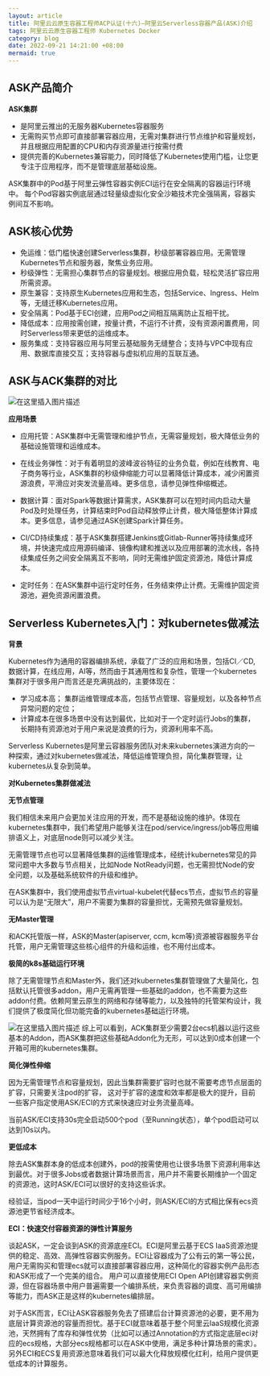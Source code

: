 ```yaml
---
layout: article
title: 阿里云云原生容器工程师ACP认证(十六)—阿里云Serverless容器产品(ASK)介绍
tags: 阿里云云原生容器工程师 Kubernetes Docker
category: blog
date: 2022-09-21 14:21:00 +08:00
mermaid: true
---
```

## ASK产品简介
**ASK集群**
- 是阿里云推出的无服务器Kubernetes容器服务
- 无需购买节点即可直接部署容器应用，无需对集群进行节点维护和容量规划，并且根据应用配置的CPU和内存资源量进行按需付费
- 提供完善的Kubernetes兼容能力，同时降低了Kubernetes使用门槛，让您更专注于应用程序，而不是管理底层基础设施。

ASK集群中的Pod基于阿里云弹性容器实例ECI运行在安全隔离的容器运行环境中。 每个Pod容器实例底层通过轻量级虚拟化安全沙箱技术完全强隔离，容器实例间互不影响。

## ASK核心优势

- 免运维：低门槛快速创建Serverless集群，秒级部署容器应用。无需管理Kubernetes节点和服务器，聚焦业务应用。
- 秒级弹性：无需担心集群节点的容量规划。根据应用负载，轻松灵活扩容应用所需资源。
- 原生兼容：支持原生Kubernetes应用和生态，包括Service、Ingress、Helm等，无缝迁移Kubernetes应用。
- 安全隔离：Pod基于ECI创建，应用Pod之间相互隔离防止互相干扰。
- 降低成本：应用按需创建，按量计费，不运行不计费，没有资源闲置费用，同时Serverless带来更低的运维成本。
- 服务集成：支持容器应用与阿里云基础服务无缝整合；支持与VPC中现有应用、数据库直接交互；支持容器与虚拟机应用的互联互通。

## ASK与ACK集群的对比

![在这里插入图片描述](https://img-blog.csdnimg.cn/1822a542506c494b80b5bae81c38a171.png)


**应用场景**
- 应用托管：ASK集群中无需管理和维护节点，无需容量规划，极大降低业务的基础设施管理和运维成本。

- 在线业务弹性：对于有着明显的波峰波谷特征的业务负载，例如在线教育、电子商务等行业，ASK集群的秒级伸缩能力可以显著降低计算成本，减少闲置资源浪费，平滑应对突发流量高峰。更多信息，请参见弹性伸缩概述。

- 数据计算：面对Spark等数据计算需求，ASK集群可以在短时间内启动大量Pod及时处理任务，计算结束时Pod自动释放停止计费，极大降低整体计算成本。更多信息，请参见通过ASK创建Spark计算任务。

- CI/CD持续集成：基于ASK集群搭建Jenkins或Gitlab-Runner等持续集成环境，并快速完成应用源码编译、镜像构建和推送以及应用部署的流水线，各持续集成任务之间安全隔离互不影响，同时无需维护固定资源池，降低计算成本。
- 定时任务：在ASK集群中运行定时任务，任务结束停止计费。无需维护固定资源池，避免资源闲置浪费。

## Serverless Kubernetes入门：对kubernetes做减法
**背景**

Kubernetes作为通用的容器编排系统，承载了广泛的应用和场景，包括CI／CD,数据计算，在线应用，AI等，然而由于其通用性和复杂性，管理一个kubernetes集群对于很多用户而言还是充满挑战的，主要体现在：

- 学习成本高；
集群运维管理成本高，包括节点管理、容量规划，以及各种节点异常问题的定位；
- 计算成本在很多场景中没有达到最优，比如对于一个定时运行Jobs的集群，长期持有资源池对于用户来说是浪费的行为，资源利用率不高。

Serverless Kubernetes是阿里云容器服务团队对未来kubernetes演进方向的一种探索，通过对kubernetes做减法，降低运维管理负担，简化集群管理，让kubernetes从复杂到简单。

**对Kubernetes集群做减法**

**无节点管理**

我们相信未来用户会更加关注应用的开发，而不是基础设施的维护。体现在kubernetes集群中，我们希望用户能够关注在pod/service/ingress/job等应用编排语义上，对底层node则可以减少关注。

无需管理节点也可以显著降低集群的运维管理成本，经统计kubernetes常见的异常问题中大多数与节点相关，比如Node NotReady问题，也无需担忧Node的安全问题，以及基础系统软件的升级和维护。

在ASK集群中，我们使用虚拟节点virtual-kubelet代替ecs节点，虚拟节点的容量可以认为是“无限大”，用户不需要为集群的容量担忧，无需预先做容量规划。

**无Master管理**

和ACK托管版一样，ASK的Master(apiserver, ccm, kcm等)资源被容器服务平台托管，用户无需管理这些核心组件的升级和运维，也不用付出成本。

**极简的k8s基础运行环境**

除了无需管理节点和Master外，我们还对kubernetes集群管理做了大量简化，包括默认托管很多addon，用户无需再管理一些基础的addon，也不需要为这些addon付费。依赖阿里云原生的网络和存储等能力，以及独特的托管架构设计，我们提供了极度简化但功能完备的kubernetes基础运行环境。

![在这里插入图片描述](https://img-blog.csdnimg.cn/7e3bfc537f9c4243bb7f14d31ef61b21.png)
综上可以看到，ACK集群至少需要2台ecs机器以运行这些基本的Addon，而ASK集群把这些基础Addon化为无形，可以达到0成本创建一个开箱可用的kubernetes集群。

**简化弹性伸缩**

因为无需管理节点和容量规划，因此当集群需要扩容时也就不需要考虑节点层面的扩容，只需要关注pod的扩容，
这对于扩容的速度和效率都是极大的提升，目前一些客户指定使用ASK/ECI的方式来快速应对业务流量高峰。

当前ASK/ECI支持30s完全启动500个pod（至Running状态），单个pod启动可以达到10s以内。

**更低成本**

除去ASK集群本身的低成本创建外，pod的按需使用也让很多场景下资源利用率达到最优。对于很多Jobs或者数据计算场景而言，用户并不需要长期维护一个固定的资源池，这时ASK/ECI可以很好的支持这些诉求。

经验证，当pod一天中运行时间少于16个小时，则ASK/ECI的方式相比保有ecs资源池更节省经济成本。

**ECI：快速交付容器资源的弹性计算服务**

谈起ASK，一定会谈到ASK的资源底座ECI。ECI是阿里云基于ECS IaaS资源池提供的稳定、高效、高弹性容器实例服务。ECI让容器成为了公有云的第一等公民，用户无需购买和管理ecs就可以直接部署容器应用，这种简化的容器实例产品形态和ASK形成了一个完美的组合。
用户可以直接使用ECI Open API创建容器实例资源，但在容器场景中用户普遍需要一个编排系统，来负责容器的调度、高可用编排等能力，而ASK正是这样的kubernetes编排层。

对于ASK而言，ECI让ASK容器服务免去了搭建后台计算资源池的必要，更不用为底层计算资源池的容量而担忧。基于ECI就意味着基于整个阿里云IaaS规模化资源池，天然拥有了库存和弹性优势（比如可以通过Annotation的方式指定底层eci对应的ecs规格，大部分ecs规格都可以在ASK中使用，满足多种计算场景的需求）。另外ECI和ECS复用资源池意味着我们可以最大化释放规模化红利，给用户提供更低成本的计算服务。

